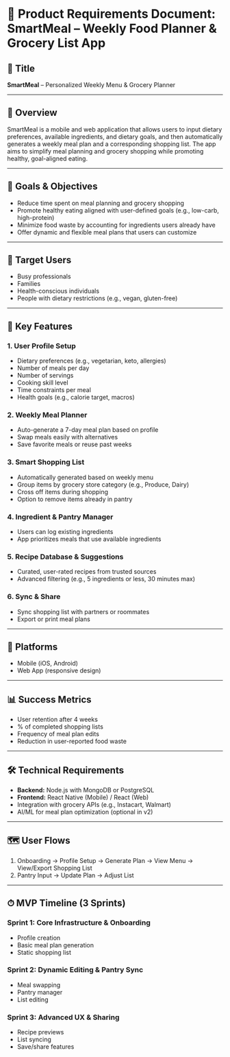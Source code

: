 # 📝 Product Requirements Document: SmartMeal – Weekly Food Planner & Grocery List App

## 📌 Title
**SmartMeal** – Personalized Weekly Menu & Grocery Planner

---

## 🧩 Overview
SmartMeal is a mobile and web application that allows users to input dietary preferences, available ingredients, and dietary goals, and then automatically generates a weekly meal plan and a corresponding shopping list. The app aims to simplify meal planning and grocery shopping while promoting healthy, goal-aligned eating.

---

## 🎯 Goals & Objectives
- Reduce time spent on meal planning and grocery shopping
- Promote healthy eating aligned with user-defined goals (e.g., low-carb, high-protein)
- Minimize food waste by accounting for ingredients users already have
- Offer dynamic and flexible meal plans that users can customize

---

## 👤 Target Users
- Busy professionals
- Families
- Health-conscious individuals
- People with dietary restrictions (e.g., vegan, gluten-free)

---

## 🧠 Key Features

### 1. User Profile Setup
- Dietary preferences (e.g., vegetarian, keto, allergies)
- Number of meals per day
- Number of servings
- Cooking skill level
- Time constraints per meal
- Health goals (e.g., calorie target, macros)

### 2. Weekly Meal Planner
- Auto-generate a 7-day meal plan based on profile
- Swap meals easily with alternatives
- Save favorite meals or reuse past weeks

### 3. Smart Shopping List
- Automatically generated based on weekly menu
- Group items by grocery store category (e.g., Produce, Dairy)
- Cross off items during shopping
- Option to remove items already in pantry

### 4. Ingredient & Pantry Manager
- Users can log existing ingredients
- App prioritizes meals that use available ingredients

### 5. Recipe Database & Suggestions
- Curated, user-rated recipes from trusted sources
- Advanced filtering (e.g., 5 ingredients or less, 30 minutes max)

### 6. Sync & Share
- Sync shopping list with partners or roommates
- Export or print meal plans

---

## 📱 Platforms
- Mobile (iOS, Android)
- Web App (responsive design)

---

## 📊 Success Metrics
- User retention after 4 weeks
- % of completed shopping lists
- Frequency of meal plan edits
- Reduction in user-reported food waste

---

## 🛠 Technical Requirements
- **Backend:** Node.js with MongoDB or PostgreSQL
- **Frontend:** React Native (Mobile) / React (Web)
- Integration with grocery APIs (e.g., Instacart, Walmart)
- AI/ML for meal plan optimization (optional in v2)

---

## 🗺 User Flows
1. Onboarding → Profile Setup → Generate Plan → View Menu → View/Export Shopping List
2. Pantry Input → Update Plan → Adjust List

---

## ⏱ MVP Timeline (3 Sprints)

### Sprint 1: Core Infrastructure & Onboarding
- Profile creation
- Basic meal plan generation
- Static shopping list

### Sprint 2: Dynamic Editing & Pantry Sync
- Meal swapping
- Pantry manager
- List editing

### Sprint 3: Advanced UX & Sharing
- Recipe previews
- List syncing
- Save/share features
